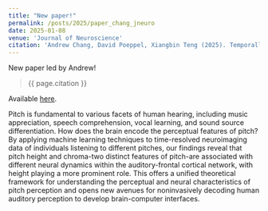 ```yaml
---
title: "New paper!"
permalink: /posts/2025/paper_chang_jneuro
date: 2025-01-08
venue: 'Journal of Neuroscience'
citation: 'Andrew Chang, David Poeppel, Xiangbin Teng (2025). Temporally dissociable neural representations of pitch height and chroma. <i>Journal of Neuroscience</i>.'
---
```


New paper led by Andrew! 
> {{ page.citation }}

Available [here](https://doi.org/10.1523/JNEUROSCI.1567-24.2024).

Pitch is fundamental to various facets of human hearing, including music appreciation, speech comprehension, vocal learning, and sound source differentiation. How does the brain encode the perceptual features of pitch? By applying machine learning techniques to time-resolved neuroimaging data of individuals listening to different pitches, our findings reveal that pitch height and chroma-two distinct features of pitch-are associated with different neural dynamics within the auditory-frontal cortical network, with height playing a more prominent role. This offers a unified theoretical framework for understanding the perceptual and neural characteristics of pitch perception and opens new avenues for noninvasively decoding human auditory perception to develop brain-computer interfaces.
